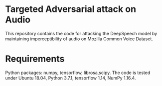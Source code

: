 # Targeted Adversarial attack on Audio
This repository contains the code for attacking the DeepSpeech model by maintaining imperceptibility of audio on Mozilla Common Voice Dataset.

# Requirements
Python packages: numpy, tensorflow, librosa,scipy.
The code is tested under Ubuntu 18.04, Python 3.7.1, tensorflow 1.14, NumPy 1.16.4.

